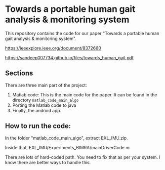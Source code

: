 # Towards a portable human gait analysis & monitoring system

This repository contains the code for our paper "Towards a portable human gait analysis & monitoring system".

https://ieeexplore.ieee.org/document/8372660

https://sandeep007734.github.io/files/towards_human_gait.pdf

## Sections

There are three main part of the project:
1. Matlab code: This is the main code for the paper. It can be found in the directory ``matlab_code_main_algo``
2. Porting the Matlab code to java
3. Finally, the android app.

## How to run the code:

In the folder "matlab_code_main_algo", extract EXL_IMU.zip.

Inside that, EXL_IMU/Experiments_BIMRA/mainDriverCode.m

There are lots of hard-coded path. You need to fix that as per your system. I know there are better ways to handle this.